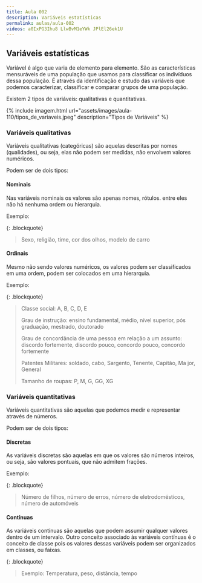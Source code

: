 ```yaml
---
title: Aula 002
description: Variáveis estatísticas
permalink: aulas/aula-002
videos: a0IxPG3Ihu8 LlwBvM1eYWk JPlEl26ek1U
---
```

## Variáveis estatísticas

Variável é algo que varia de elemento para elemento. São as características mensuráveis de uma população que usamos para classificar os indivíduos dessa população. É através da identificação e estudo das variáveis que podemos caracterizar, classificar e comparar grupos de uma população.

Existem 2 tipos de variáveis: qualitativas e quantitativas.

{% include imagem.html
    url="assets/images/aula-110/tipos_de_variaveis.jpeg"
    description="Tipos de Variáveis" %}

### Variáveis qualitativas

Variáveis qualitativas (categóricas) são aquelas descritas por nomes (qualidades), ou seja, elas não podem ser medidas, não envolvem valores numéricos.

Podem ser de dois tipos:

#### Nominais

Nas variáveis nominais os valores são apenas nomes, rótulos. entre eles não há nenhuma ordem ou hierarquia.

Exemplo:

{: .blockquote}
> Sexo, religião, time, cor dos olhos, modelo de carro

#### Ordinais

Mesmo não sendo valores numéricos, os valores podem ser classificados em uma ordem, podem ser colocados em uma hierarquia.

Exemplo:

{: .blockquote}
> Classe social: A, B, C, D, E
>
> Grau de instrução: ensino fundamental, médio, nível superior, pós
> graduação, mestrado, doutorado
>
> Grau de concordância de uma pessoa em relação a um assunto: discordo
> fortemente, discordo pouco,  concordo pouco, concordo fortemente
>
> Patentes Militares: soldado, cabo, Sargento, Tenente, Capitão, Ma jor,
> General
>
> Tamanho de roupas: P, M, G, GG, XG

### Variáveis quantitativas

Variáveis quantitativas são aquelas que podemos medir e representar através de números.

Podem ser de dois tipos:

#### Discretas

As variáveis discretas são aquelas em que os valores são números inteiros, ou seja, são valores pontuais, que não admitem frações.

Exemplo:

{: .blockquote}
> Número de filhos, número de erros, número de eletrodomésticos,
> número de automóveis

#### Contínuas

As variáveis contínuas são aquelas que podem assumir qualquer valores dentro de um intervalo. Outro conceito associado às variáveis contínuas é o conceito de classe pois os valores dessas variáveis podem ser organizados em classes, ou faixas.

{: .blockquote}
> Exemplo: Temperatura, peso, distância, tempo
